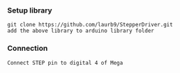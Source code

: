 ### Setup library
	git clone https://github.com/laurb9/StepperDriver.git
	add the above library to arduino library folder
	
### Connection
	Connect STEP pin to digital 4 of Mega
